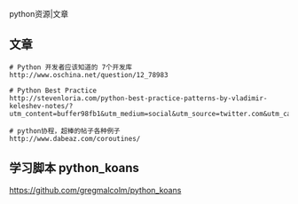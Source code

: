 python资源|文章

文章
---
    # Python 开发者应该知道的 7个开发库
    http://www.oschina.net/question/12_78983

    # Python Best Practice
    http://stevenloria.com/python-best-practice-patterns-by-vladimir-keleshev-notes/?utm_content=buffer98fb1&utm_medium=social&utm_source=twitter.com&utm_campaign=buffer

    # python协程，超棒的帖子各种例子
    http://www.dabeaz.com/coroutines/

学习脚本 python_koans
---
https://github.com/gregmalcolm/python_koans
